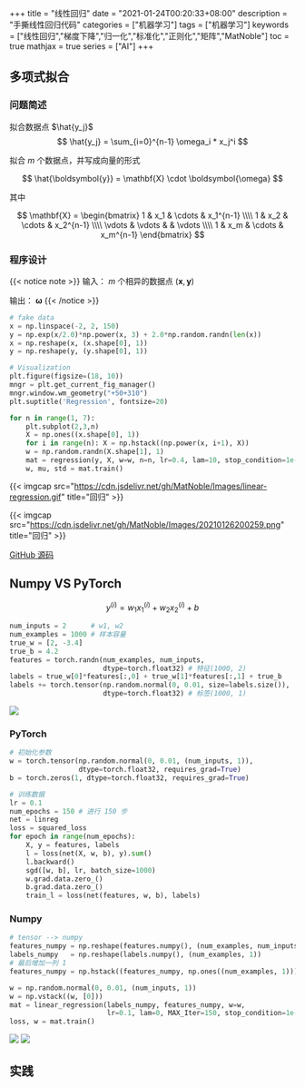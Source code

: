 +++
title = "线性回归"
date = "2021-01-24T00:20:33+08:00"
description = "手撕线性回归代码"
categories = ["机器学习"]
tags = ["机器学习"]
keywords = ["线性回归","梯度下降","归一化","标准化","正则化","矩阵","MatNoble"]
toc = true
mathjax = true
series = ["AI"]
+++

## 多项式拟合

### 问题简述

拟合数据点 $\hat{y_j}$
$$
\hat{y_j} = \sum_{i=0}^{n-1} \omega_i * x_j^i
$$

 拟合 $m$ 个数据点，并写成向量的形式

$$
\hat{\boldsymbol{y}} = \mathbf{X} \cdot \boldsymbol{\omega}
$$

其中

$$
\mathbf{X} = 
\begin{bmatrix}
1 & x_1 & \cdots & x_1^{n-1}  \\\\ 
1 & x_2 & \cdots & x_2^{n-1}  \\\\
\vdots & \vdots & & \vdots \\\\
1 & x_m & \cdots & x_m^{n-1}
\end{bmatrix}
$$

### 程序设计
{{< notice note >}}
输入： $m$ 个相异的数据点 $(\boldsymbol{x}, \boldsymbol{y})$

输出： $\boldsymbol{\omega}$
{{< /notice >}}

```python
# fake data
x = np.linspace(-2, 2, 150)
y = np.exp(x/2.0)*np.power(x, 3) + 2.0*np.random.randn(len(x))
x = np.reshape(x, (x.shape[0], 1))
y = np.reshape(y, (y.shape[0], 1))

# Visualization
plt.figure(figsize=(18, 10))
mngr = plt.get_current_fig_manager()
mngr.window.wm_geometry("+50+310")
plt.suptitle('Regression', fontsize=20)

for n in range(1, 7):
    plt.subplot(2,3,n)
    X = np.ones((x.shape[0], 1))
    for i in range(n): X = np.hstack((np.power(x, i+1), X))
    w = np.random.randn(X.shape[1], 1)
    mat = regression(y, X, w=w, n=n, lr=0.4, lam=10, stop_condition=1e-3)
    w, mu, std = mat.train()
```

{{< imgcap src="https://cdn.jsdelivr.net/gh/MatNoble/Images/linear-regression.gif" title="回归" >}}

{{< imgcap src="https://cdn.jsdelivr.net/gh/MatNoble/Images/20210126200259.png" title="回归" >}}

[GitHub 源码](https://github.com/MatNoble/MachineLearningNote/blob/main/regression.py)

## Numpy VS PyTorch

$$
y^{(i)} = w_1x_1^{(i)} + w_2x_2^{(i)} + b 
$$

```python
num_inputs = 2      # w1, w2
num_examples = 1000 # 样本容量
true_w = [2, -3.4]
true_b = 4.2
features = torch.randn(num_examples, num_inputs, 
                       dtype=torch.float32) # 特征(1000, 2)
labels = true_w[0]*features[:,0] + true_w[1]*features[:,1] + true_b
labels += torch.tensor(np.random.normal(0, 0.01, size=labels.size()), 
                       dtype=torch.float32) # 标签(1000, 1)
```



<img src="https://cdn.jsdelivr.net/gh/MatNoble/Images/visual.svg"/>

### PyTorch

```python
# 初始化参数
w = torch.tensor(np.random.normal(0, 0.01, (num_inputs, 1)),
                 dtype=torch.float32, requires_grad=True)
b = torch.zeros(1, dtype=torch.float32, requires_grad=True)

# 训练数据
lr = 0.1
num_epochs = 150 # 进行 150 步
net = linreg
loss = squared_loss
for epoch in range(num_epochs):
    X, y = features, labels
    l = loss(net(X, w, b), y).sum()
    l.backward()                   
    sgd([w, b], lr, batch_size=1000)
    w.grad.data.zero_()
    b.grad.data.zero_()
    train_l = loss(net(features, w, b), labels)
```

### Numpy
```python
# tensor --> numpy
features_numpy = np.reshape(features.numpy(), (num_examples, num_inputs))
labels_numpy   = np.reshape(labels.numpy(), (num_examples, 1))
# 最后增加一列 1
features_numpy = np.hstack((features_numpy, np.ones((num_examples, 1))))

w = np.random.normal(0, 0.01, (num_inputs, 1))
w = np.vstack((w, [0]))
mat = linear_regression(labels_numpy, features_numpy, w=w,
                        lr=0.1, lam=0, MAX_Iter=150, stop_condition=1e-8)
loss, w = mat.train()
```

<img src="https://cdn.jsdelivr.net/gh/MatNoble/Images/cost.svg"/>

<img src="https://cdn.jsdelivr.net/gh/MatNoble/Images/20210128144112.png"/>

## 实践